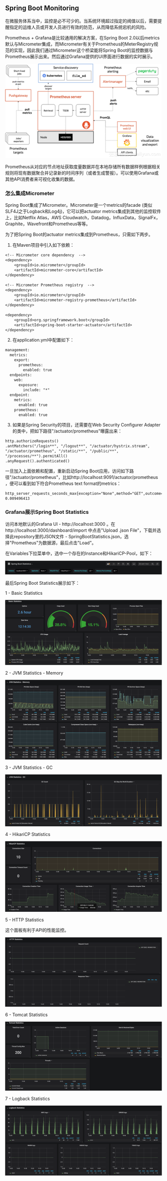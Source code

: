 ## Spring Boot Monitoring

在微服务体系当中，监控是必不可少的。当系统环境超过指定的阀值以后，需要提醒指定的运维人员或开发人员进行有效的防范，从而降低系统宕机的风险。

Prometheus + Grafana是比较通用的解决方案，在Spring Boot 2.0以后metrics默认与Micrometer集成，而Micrometer有关于Prometheus的MeterRegistry规范的实现，因此我们通过Micrometer这个桥梁能将Spring Boot的监控数据与Prometheus展示出来。然后通过Grafana提供的UI界面进行数据的实时展示。

![infra-prometheus-grafana](./pix/infra-prometheus-grafana.png)

Prometheus从对应的节点地址获取度量数据并在本地存储所有数据样例根据相关规则将现有数据聚合并记录新的时间序列（或者生成警报）。可以使用Grafana或其他API消费者来可视化收集的数据。

### 怎么集成Micrometer

Spring Boot集成了Micrometer。Micrometer是一个metrics的facade (类似SLF4J之于Logback和Log4j)，它可以把actuator metrics集成到其他的监控软件上，比如Netflix Atlas，AWS Cloudwatch，Datadog，InfluxData，SignalFx，Graphite，Wavefront和Prometheus等等。

为了把Spring Boot的actuator metrics集成到Prometheus，只需如下两步。

1. 在Maven项目中引入如下依赖：

```
<!-- Micrometer core dependency  -->
<dependency>
    <groupId>io.micrometer</groupId>
    <artifactId>micrometer-core</artifactId>
</dependency>

<!-- Micrometer Prometheus registry  -->
<dependency>
    <groupId>io.micrometer</groupId>
    <artifactId>micrometer-registry-prometheus</artifactId>
</dependency>

<dependency>
    <groupId>org.springframework.boot</groupId>
    <artifactId>spring-boot-starter-actuator</artifactId>
</dependency>
```

2. 在application.yml中配置如下：

```
management:
  metrics:
    export:
      prometheus:
        enabled: true
  endpoints:
    web:
      exposure:
        include: "*"
  endpoint:
    metrics:
      enabled: true
    prometheus:
      enabled: true
```

3. 如果是Spring Security的项目，还需要在Web Security Configurer Adapter的类中，把如下路径"/actuator/prometheus"曝露出来：

```
http.authorizeRequests()
.antMatchers("/login**", "/logout**", "/actuator/hystrix.stream", "/actuator/prometheus", "/static/**", "/public/**", "/processes/**").permitAll()
.anyRequest().authenticated()
```

一旦加入上面依赖和配置，重新启动Spring Boot应用，访问如下路径"/actuator/prometheus"，比如http://localhost:9091/actuator/prometheus ，便可以看到如下符合Prometheus text format的metrics：

```
http_server_requests_seconds_max{exception="None",method="GET",outcome="SUCCESS",status="200",uri="/actuator/prometheus",} 0.009496413
```

### Grafana展示Spring Boot Statistics

访问本地默认的Grafana UI - http://localhost:3000 。在http://localhost:3000/dashboard/import 中点击"Upload .json File"，下载并选择此repository里的JSON文件 - SpringBootStatistics.json，选择"Prometheus"为数据源，最后点击"Load"。

在Variables下拉菜单中，选中一个存在的Instance和HikariCP-Pool，如下：

![config](./pix/config.png)

最后Spring Boot Statistics展示如下：

1 - Basic Statistics

![basic-statistics](./pix/basic-statistics.png)

2 - JVM Statistics - Memory

![jvm-statistics-1](./pix/jvm-statistics-1.png)

3 - JVM Statistics - GC

![jvm-statistics-2](./pix/jvm-statistics-2.png)

4 - HikariCP Statistics

![hikaricp-statistics](./pix/hikaricp-statistics.png)

5 - HTTP Statistics

这个面板有利于API的性能监控。

![http-statistics](./pix/http-statistics.png)

6 - Tomcat Statistics

![tomcat-statistics](./pix/tomcat-statistics.png)

7 - Logback Statistics

![logback-statistics](./pix/logback-statistics.png)